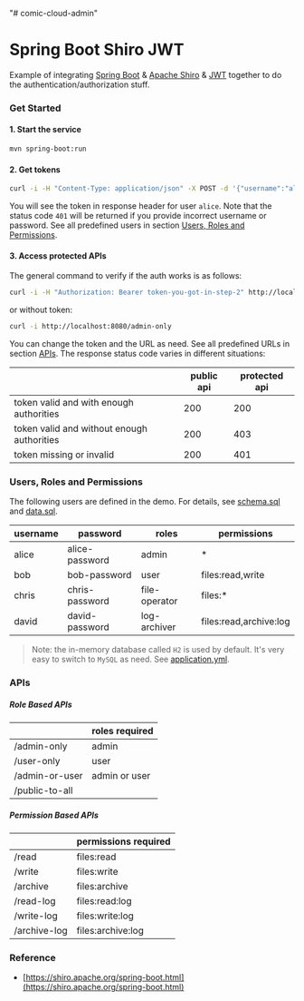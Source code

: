 "# comic-cloud-admin" 

# Spring Boot Shiro JWT

Example of integrating [Spring Boot](https://spring.io/projects/spring-boot) & [Apache Shiro](https://shiro.apache.org/)
& [JWT](https://jwt.io/introduction/) together to do the authentication/authorization stuff.

### Get Started

#### 1. Start the service
```bash
mvn spring-boot:run
```

#### 2. Get tokens
```bash
curl -i -H "Content-Type: application/json" -X POST -d '{"username":"alice","password":"alice-password"}' http://localhost:8080/login
```
You will see the token in response header for user `alice`. Note that the status code `401` will be returned
if you provide incorrect username or password.
See all predefined users in section [Users, Roles and Permissions](#users-roles-and-permissions).

#### 3. Access protected APIs

The general command to verify if the auth works is as follows:
```bash
curl -i -H "Authorization: Bearer token-you-got-in-step-2" http://localhost:8080/admin-only
```
or without token:
```bash
curl -i http://localhost:8080/admin-only
```

You can change the token and the URL as need. See all predefined URLs in section [APIs](#apis).
The response status code varies in different situations:

|                                            | public api | protected api |
| ------------------------------------------ | ---------- | ------------- |
| token valid and with enough authorities    | 200        | 200           |
| token valid and without enough authorities | 200        | 403           |
| token missing or invalid                   | 200        | 401           |

### Users, Roles and Permissions

The following users are defined in the demo. For details, see [schema.sql](src/main/resources/schema.sql)
and [data.sql](src/main/resources/data.sql).

| username | password       | roles         | permissions            |
| -------- | -------------- | ------------- | ---------------------- |
| alice    | alice-password | admin         | *                      |
| bob      | bob-password   | user          | files:read,write       |
| chris    | chris-password | file-operator | files:*                |
| david    | david-password | log-archiver  | files:read,archive:log |

> Note: the in-memory database called `H2` is used by default. It's very easy to switch to `MySQL` as need.
See [application.yml](src/main/resources/application.yml).

### APIs

##### Role Based APIs

|                | roles required |
| -------------- | -------------- |
| /admin-only    | admin          |
| /user-only     | user           |
| /admin-or-user | admin or user  |
| /public-to-all |                |

##### Permission Based APIs

|                | permissions required |
| -------------- | -------------------- |
| /read          | files:read           |
| /write         | files:write          |
| /archive       | files:archive        |
| /read-log      | files:read:log       |
| /write-log     | files:write:log      |
| /archive-log   | files:archive:log    |

### Reference
- [https://shiro.apache.org/spring-boot.html](https://shiro.apache.org/spring-boot.html)
